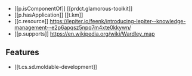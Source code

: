 

- [[p.isComponentOf]] [[prdct.glamorous-toolkit]]
- [[p.hasApplication]] [[t.km]] 
- [[c.resource]] https://lepiter.io/feenk/introducing-lepiter--knowledge-management--e2p6apqsz5npq7m4xte0kkywn/
- [[p.supports]] https://en.wikipedia.org/wiki/Wardley_map

## Features

- [[t.cs.sd.moldable-development]]